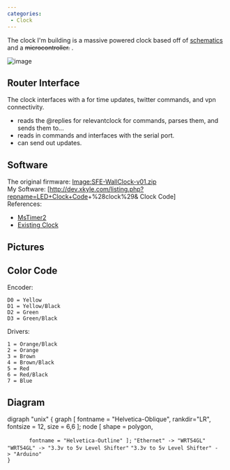 ```yaml
---
categories:
 - Clock
---
```

The clock I'm building is a massive <led> powered clock based off of
[schematics](http://www.sparkfun.com/commerce/tutorial_info.php?tutorials_id=47&page=6|these)
and a ~~<pic> microcontroller.~~ <Arduino>.

![](clock.jpg "image")

Router Interface
----------------

The clock interfaces with a <Wrt54gl> for time updates, twitter
commands, and vpn connectivity.

-   <get-twitter> reads the @replies for relevantclock for commands,
    parses them, and sends them to...
-   <clockctl> reads in commands and interfaces with the serial port.
-   <send-twitter> can send out updates.

Software
--------

The original firmware: <Image:SFE-WallClock-v01.zip>\
My Software:
[<http://dev.xkyle.com/listing.php?repname=LED+Clock+Code>+%28clock%29&
Clock Code]\
References:

-   [MsTimer2](http://www.arduino.cc/playground/Main/MsTimer2)
-   [Existing
    Clock](http://www.arduino.cc/cgi-bin/yabb2/YaBB.pl?num=1206916512)

Pictures
--------

Color Code
----------

Encoder:

    D0 = Yellow
    D1 = Yellow/Black
    D2 = Green
    D3 = Green/Black

Drivers:

    1 = Orange/Black
    2 = Orange
    3 = Brown
    4 = Brown/Black
    5 = Red
    6 = Red/Black
    7 = Blue

Diagram
-------

<graph> digraph "unix" { graph [ fontname = "Helvetica-Oblique",
rankdir="LR", fontsize = 12, size = 6,6 ]; node [ shape = polygon,

`       fontname = "Helvetica-Outline" ];` `"Ethernet" -> "WRT54GL"`
`"WRT54GL" -> "3.3v to 5v Level Shifter"`
`"3.3v to 5v Level Shifter" -> "Arduino"`\
`}`

</graph>

